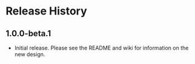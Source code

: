 # Release History

## 1.0.0-beta.1
- Initial release. Please see the README and wiki for information on the new design.
